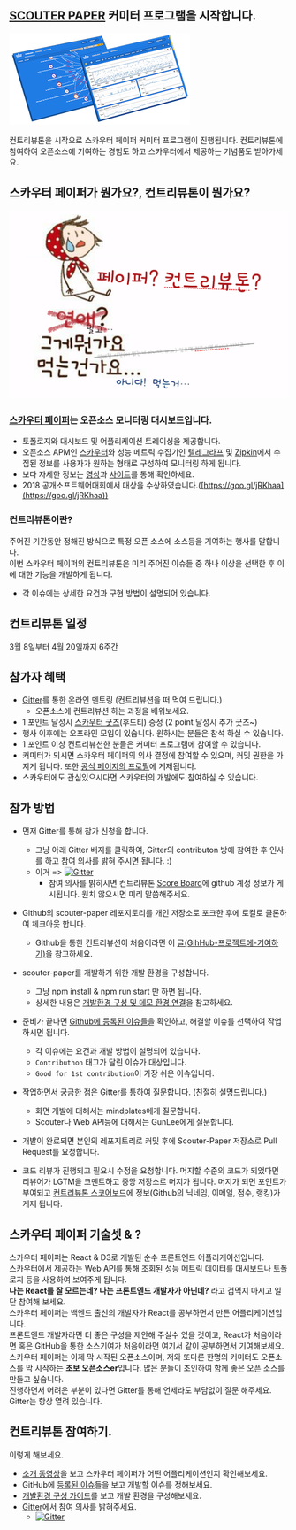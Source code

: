 ## [SCOUTER PAPER](https://github.com/scouter-contrib/scouter-paper) 커미터 프로그램을 시작합니다.
![이게 뭔가요?](./bg-small.png)

컨트리뷰톤을 시작으로 스카우터 페이퍼 커미터 프로그램이 진행됩니다. 
컨트리뷰톤에 참여하여 오픈소스에 기여하는 경험도 하고 스카우터에서 제공하는 기념품도 받아가세요. 

## 스카우터 페이퍼가 뭔가요?, 컨트리뷰톤이 뭔가요?
![이게 뭔가요?](./paper-is-not-food-small.png)

### [스카우터 페이퍼](https://scouter-contrib.github.io/scouter-paper/)는 오픈소스 모니터링 대시보드입니다.
 - 토폴로지와 대시보드 및 어플리케이션 트레이싱을 제공합니다.
 - 오픈소스 APM인 [스카우터](https://github.com/scouter-project/scouter)와 성능 메트릭 수집기인 [텔레그라프](https://www.influxdata.com/time-series-platform/telegraf/) 및 [Zipkin](https://zipkin.io/)에서 수집된 정보를 사용자가 원하는 형태로 구성하여 모니터링 하게 됩니다.
 - 보다 자세한 정보는 [영상](https://youtu.be/NjJ0dGhdIbU)과 [사이트](https://scouter-contrib.github.io/scouter-paper/)를 통해 확인하세요.
 - 2018 공개소프트웨어대회에서 대상을 수상하였습니다.([https://goo.gl/jRKhaa](https://goo.gl/jRKhaa))

### 컨트리뷰톤이란?
주어진 기간동안 정해진 방식으로 특정 오픈 소스에 소스등을 기여하는 행사를 말합니다.  
이번 스카우터 페이퍼의 컨트리뷰톤은 미리 주어진 이슈들 중 하나 이상을 선택한 후 이에 대한 기능을 개발하게 됩니다.
 - 각 이슈에는 상세한 요건과 구현 방법이 설명되어 있습니다.

## 컨트리뷰톤 일정
3월 8일부터 4월 20일까지 6주간

## 참가자 혜택
 - [Gitter](https://gitter.im/paper-contributhon/community?utm_source=share-link&utm_medium=link&utm_campaign=share-link)를 통한 온라인 멘토링 (컨트리뷰션을 떠 먹여 드립니다.)
   - 오픈소스에 컨트리뷰션 하는 과정을 배워보세요.
 - 1 포인트 달성시 [스카우터 굿즈](./scouter-goods.md)(후드티) 증정 (2 point 달성시 추가 굿즈~)
 - 행사 이후에는 오프라인 모임이 있습니다. 원하시는 분들은 참석 하실 수 있습니다.
 - 1 포인트 이상 컨트리뷰션한 분들은 커미터 프로그램에 참여할 수 있습니다.
 - 커미터가 되시면 스카우터 페이퍼의 의사 결정에 참여할 수 있으며, 커밋 권한을 가지게 됩니다. 또한 [공식 페이지의 프로필](https://scouter-contrib.github.io/scouter-paper/index.html#people-who-make)에 게제됩니다.
 - 스카우터에도 관심있으시다면 스카우터의 개발에도 참여하실 수 있습니다.

## 참가 방법
 - 먼저 Gitter를 통해 참가 신청을 합니다.
   - 그냥 아래 Gitter 배지를 클릭하여, Gitter의 contributon 방에 참여한 후 인사를 하고 참여 의사를 밝혀 주시면 됩니다. :)
   - 이거 => [![Gitter](https://badges.gitter.im/paper-contributhon/community.svg)](https://gitter.im/paper-contributhon/community?utm_source=badge&utm_medium=badge&utm_campaign=pr-badge)
     - 참여 의사를 밝히시면 컨트리뷰톤 [Score Board](./score-board.md)에 github 계정 정보가 게시됩니다. 원치 않으시면 미리 말씀해주세요.

 - Github의 scouter-paper 레포지토리를 개인 저장소로 포크한 후에 로컬로 클론하여 체크아웃 합니다.
   - Github을 통한 컨트리뷰션이 처음이라면 이 [글(GihHub-프로젝트에-기여하기)](https://git-scm.com/book/ko/v2/GitHub-GitHub-%ED%94%84%EB%A1%9C%EC%A0%9D%ED%8A%B8%EC%97%90-%EA%B8%B0%EC%97%AC%ED%95%98%EA%B8%B0)을 참고하세요.

 - scouter-paper를 개발하기 위한 개발 환경을 구성합니다.
   - 그냥 npm install & npm run start 만 하면 됩니다.
   - 상세한 내용은 [개발환경 구성 및 데모 환경 연결](./preparing-development.md)을 참고하세요.

 - 준비가 끝나면 [Github에 등록된 이슈들](https://github.com/scouter-contrib/scouter-paper/issues)을 확인하고, 해결할 이슈를 선택하여 작업하시면 됩니다.
   - 각 이슈에는 요건과 개발 방법이 설명되어 있습니다.
   - `Contributhon` 태그가 달린 이슈가 대상입니다.
   - `Good for 1st contribution`이 가장 쉬운 이슈입니다.

 - 작업하면서 궁금한 점은 Gitter를 통하여 질문합니다. (친절히 설명드립니다.)
   - 화면 개발에 대해서는 mindplates에게 질문합니다.
   - Scouter나 Web API등에 대해서는 GunLee에게 질문합니다.

 - 개발이 완료되면 본인의 레포지토리로 커밋 후에 Scouter-Paper 저장소로 Pull Request를 요청합니다.
 - 코드 리뷰가 진행되고 필요시 수정을 요청합니다. 머지할 수준의 코드가 되었다면 리뷰어가 LGTM을 코멘트하고 중앙 저장소로 머지가 됩니다. 머지가 되면 포인트가 부여되고 [컨트리뷰톤 스코어보드](./score-board.md)에 정보(Github의 닉네임, 이메일, 점수, 랭킹)가 게제 됩니다.

## 스카우터 페이퍼 기술셋 & ?
스카우터 페이퍼는 React & D3로 개발된 순수 프론트엔드 어플리케이션입니다.  
스카우터에서 제공하는 Web API를 통해 조회된 성능 메트릭 데이터를 대시보드나 토폴로지 등을 사용하여 보여주게 됩니다.  
**나는 React를 잘 모르는데? 나는 프론트엔드 개발자가 아닌데?** 라고 겁먹지 마시고 일단 참여해 보세요.  
스카우터 페이퍼는 백엔드 출신의 개발자가 React를 공부하면서 만든 어플리케이션입니다.  
프론트엔드 개발자라면 더 좋은 구성을 제안해 주실수 있을 것이고, React가 처음이라면 혹은 GitHub을 통한 소스기여가 처음이라면 여기서 같이 공부하면서 기여해보세요.  
스카우터 페이퍼는 이제 막 시작된 오픈소스이며, 저와 또다른 한명의 커미터도 오픈소스를 막 시작하는 **초보 오픈소스er**입니다. 많은 분들이 조인하여 함께 좋은 오픈 소스를 만들고 싶습니다.  
진행하면서 어려운 부분이 있다면 Gitter를 통해 언제라도 부담없이 질문 해주세요.  
Gitter는 항상 열려 있습니다. 

## 컨트리뷰톤 참여하기.
이렇게 해보세요.
 - [소개 동영상](https://youtu.be/NjJ0dGhdIbU)을 보고 스카우터 페이퍼가 어떤 어플리케이션인지 확인해보세요.
 - GitHub에 [등록된 이슈](https://github.com/scouter-contrib/scouter-paper/issues)들을 보고 개발할 이슈를 정해보세요.
 - [개발환경 구성 가이드](./preparing-development.md)를 보고 개발 환경을 구성해보세요.
 - [Gitter](https://gitter.im/paper-contributhon/community?utm_source=share-link&utm_medium=link&utm_campaign=share-link)에서 참여 의사를 밝혀주세요.
   - [![Gitter](https://badges.gitter.im/paper-contributhon/community.svg)](https://gitter.im/paper-contributhon/community?utm_source=badge&utm_medium=badge&utm_campaign=pr-badge)
